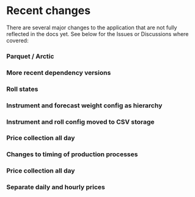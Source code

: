 # Recent changes

There are several major changes to the application that are not fully reflected in the docs yet. See below for the Issues or Discussions where covered:

### Parquet / Arctic

### More recent dependency versions

### Roll states

### Instrument and forecast weight config as hierarchy 

### Instrument and roll config moved to CSV storage

### Price collection all day

### Changes to timing of production processes 

### Price collection all day

### Separate daily and hourly prices



